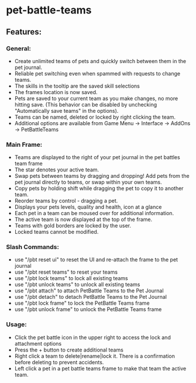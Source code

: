 # pet-battle-teams
## Features:

### General:

* Create unlimited teams of pets and quickly switch between them in the pet journal.
* Reliable pet switching even when spammed with requests to change teams.
* The skills in the tooltip are the saved skill selections
* The frames location is now saved.
* Pets are saved to your current team as you make changes, no more hitting save. (This behavior can be disabled by unchecking "Automatically save teams" in the options).
* Teams can be named, deleted or locked by right clicking the team.
* Additional options are available from Game Menu -> Interface -> AddOns -> PetBattleTeams

### Main Frame:

* Teams are displayed to the right of your pet journal in the pet battles team frame
* The star denotes your active team.
* Swap pets between teams by dragging and dropping! Add pets from the pet journal directly to teams, or swap within your own teams.
* Copy pets by holding shift while dragging the pet to copy it to another team.
* Reorder teams by control - dragging a pet.
* Displays your pets levels, quality and health, icon at a glance
* Each pet in a team can be moused over for additional information.
* The active team is now displayed at the top of the frame.
* Teams with gold borders are locked by the user.
* Locked teams cannot be modified.

### Slash Commands:

* use "/pbt reset ui" to reset the UI and re-attach the frame to the pet journal
* use "/pbt reset teams" to reset your teams
* use "/pbt lock teams" to lock all existing teams
* use "/pbt unlock teams" to unlock all existing teams
* use "/pbt attach" to attach PetBattle Teams to the Pet Journal
* use "/pbt detach" to detach PetBattle Teams to the Pet Journal
* use "/pbt lock frame" to lock the PetBattle Teams frame
* use "/pbt unlock frame" to unlock the PetBattle Teams frame

### Usage:

* Click the pet battle icon in the upper right to access the lock and attachment options
* Press the + button to create additional teams
* Right click a team to delete|rename|lock it. There is a confirmation before deleting to prevent accidents.
* Left click a pet in a pet battle teams frame to make that team the active team.
